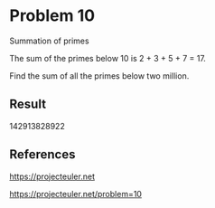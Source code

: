 Problem 10
=========

Summation of primes

The sum of the primes below 10 is 2 + 3 + 5 + 7 = 17.

Find the sum of all the primes below two million.

Result
---

142913828922

References
---

https://projecteuler.net

https://projecteuler.net/problem=10
 